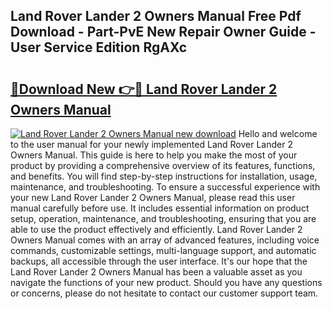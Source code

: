 ## Land Rover Lander 2 Owners Manual Free Pdf Download - Part-PvE New Repair Owner Guide - User Service Edition RgAXc

# <h2><a href="http://cf21785.oget.top/?id=Land+Rover+Lander+2+Owners+Manual">🔗Download New 👉🔴 Land Rover Lander 2 Owners Manual</a></h2>

[![Land Rover Lander 2 Owners Manual new download](https://i.imgur.com/5g1atiW.png)](http://cf21785.oget.top/?id=Land+Rover+Lander+2+Owners+Manual)
Hello and welcome to the user manual for your newly implemented Land Rover Lander 2 Owners Manual. This guide is here to help you make the most of your product by providing a comprehensive overview of its features, functions, and benefits. You will find step-by-step instructions for installation, usage, maintenance, and troubleshooting. To ensure a successful experience with your new Land Rover Lander 2 Owners Manual, please read this user manual carefully before use. It includes essential information on product setup, operation, maintenance, and troubleshooting, ensuring that you are able to use the product effectively and efficiently. Land Rover Lander 2 Owners Manual comes with an array of advanced features, including voice commands, customizable settings, multi-language support, and automatic backups, all accessible through the user interface. It's our hope that the Land Rover Lander 2 Owners Manual has been a valuable asset as you navigate the functions of your new product. Should you have any questions or concerns, please do not hesitate to contact our customer support team.
